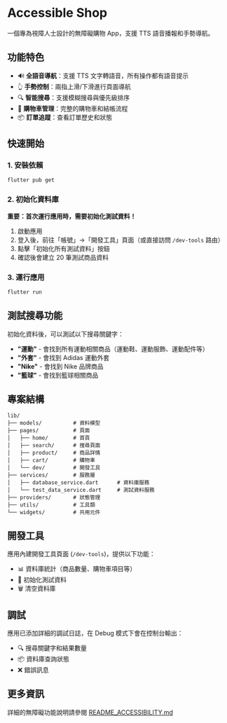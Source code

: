 # Accessible Shop

一個專為視障人士設計的無障礙購物 App，支援 TTS 語音播報和手勢導航。

## 功能特色

- 🔊 **全語音導航**：支援 TTS 文字轉語音，所有操作都有語音提示
- 👆 **手勢控制**：兩指上滑/下滑進行頁面導航
- 🔍 **智能搜尋**：支援模糊搜尋與優先級排序
- 🛒 **購物車管理**：完整的購物車和結帳流程
- 📦 **訂單追蹤**：查看訂單歷史和狀態

## 快速開始

### 1. 安裝依賴

```bash
flutter pub get
```

### 2. 初始化資料庫

**重要：首次運行應用時，需要初始化測試資料！**

1. 啟動應用
2. 登入後，前往「帳號」→「開發工具」頁面（或直接訪問 `/dev-tools` 路由）
3. 點擊「初始化所有測試資料」按鈕
4. 確認後會建立 20 筆測試商品資料

### 3. 運行應用

```bash
flutter run
```

## 測試搜尋功能

初始化資料後，可以測試以下搜尋關鍵字：

- **"運動"** - 會找到所有運動相關商品（運動鞋、運動服飾、運動配件等）
- **"外套"** - 會找到 Adidas 運動外套
- **"Nike"** - 會找到 Nike 品牌商品
- **"籃球"** - 會找到籃球相關商品

## 專案結構

```
lib/
├── models/          # 資料模型
├── pages/           # 頁面
│   ├── home/        # 首頁
│   ├── search/      # 搜尋頁面
│   ├── product/     # 商品詳情
│   ├── cart/        # 購物車
│   └── dev/         # 開發工具
├── services/        # 服務層
│   ├── database_service.dart      # 資料庫服務
│   └── test_data_service.dart     # 測試資料服務
├── providers/       # 狀態管理
├── utils/           # 工具類
└── widgets/         # 共用元件
```

## 開發工具

應用內建開發工具頁面 (`/dev-tools`)，提供以下功能：

- 📊 資料庫統計（商品數量、購物車項目等）
- 🔄 初始化測試資料
- 🗑️ 清空資料庫

## 調試

應用已添加詳細的調試日誌，在 Debug 模式下會在控制台輸出：

- 🔍 搜尋關鍵字和結果數量
- 📦 資料庫查詢狀態
- ❌ 錯誤訊息

## 更多資訊

詳細的無障礙功能說明請參閱 [README_ACCESSIBILITY.md](README_ACCESSIBILITY.md)
